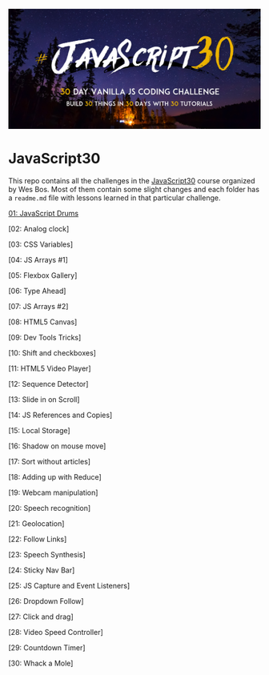 ![JS30](/js30.png)
# JavaScript30

This repo contains all the challenges in the [JavaScript30](https://javascript30.com/) course organized by Wes Bos.
Most of them contain some slight changes and each folder has a `readme.md` file with lessons learned in that particular challenge.

[01: JavaScript Drums](https://github.com/veyselusta/JS30/tree/master/01Drum)

[02: Analog clock]

[03: CSS Variables]

[04: JS Arrays #1]

[05: Flexbox Gallery]

[06: Type Ahead]

[07: JS Arrays #2]

[08: HTML5 Canvas]

[09: Dev Tools Tricks]

[10: Shift and checkboxes]

[11: HTML5 Video Player]

[12: Sequence Detector]

[13: Slide in on Scroll]

[14: JS References and Copies]

[15: Local Storage]

[16: Shadow on mouse move]

[17: Sort without articles]

[18: Adding up with Reduce]

[19: Webcam manipulation]

[20: Speech recognition]

[21: Geolocation]

[22: Follow Links]

[23: Speech Synthesis]

[24: Sticky Nav Bar]

[25: JS Capture and Event Listeners]

[26: Dropdown Follow]

[27: Click and drag]

[28: Video Speed Controller]

[29: Countdown Timer]

[30: Whack a Mole]